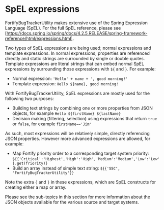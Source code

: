 # SpEL expressions

FortifyBugTrackerUtility makes extensive use of the Spring Expression Language (SpEL). For the full
SpEL reference, please see [https://docs.spring.io/spring/docs/4.2.5.RELEASE/spring-framework-reference/html/expressions.html].

Two types of SpEL expressions are being used; normal expressions and template expressions. In normal 
expressions, properties are referenced directly and static strings are surrounded by single or double quotes.
Template expressions are literal strings that can embed normal SpEL expressions by surrounding those
expressions with `${` and `}`. For example:

- Normal expression: `'Hello' + name + ', good morning!'`
- Template expression: `Hello ${name}, good morning!`

With FortifyBugTrackerUtility, SpEL expressions are mostly used for the following two purposes:
 
 - Building text strings by combining one or more properties from JSON objects, for example `Hello ${firstName} ${lastName}`
 - Decision making (filtering, selection) using expressions that return `true` or `false`, for example `firstName=='Jim'`
 
As such, most expressions will be relatively simple, directly referencing JSON properties. However more advanced
expressions are allowed, for example:
 
 - Map Fortify priority order to a corresponding target system priority: `${{'Critical':'Highest','High':'High','Medium':'Medium','Low':'Low'}.get(friority)}`
 - Build an array instead of simple text string: `${{'SSC', 'FortifyBugTrackerUtility'}}`
 
Note the extra `{` and `}` in these expressions, which are SpEL constructs for creating either a map or array. 

Please see the sub-topics in this section for more information about the JSON objects available for the
various source and target systems.
 
